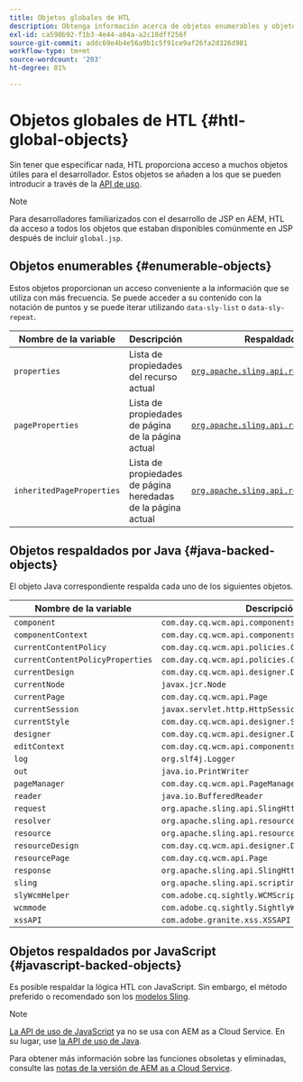 ```yaml
---
title: Objetos globales de HTL
description: Obtenga información acerca de objetos enumerables y objetos respaldados por Java en HTL.
exl-id: ca590b92-f1b3-4e44-a04a-a2c10dff256f
source-git-commit: addc69e4b4e56a9b1c5f91ce9af26fa2d326d981
workflow-type: tm+mt
source-wordcount: '203'
ht-degree: 81%

---
```



# Objetos globales de HTL {#htl-global-objects}

Sin tener que especificar nada, HTL proporciona acceso a muchos objetos útiles para el desarrollador. Estos objetos se añaden a los que se pueden introducir a través de la [API de uso](java-use-api.md).

>[!NOTE]
>
>Para desarrolladores familiarizados con el desarrollo de JSP en AEM, HTL da acceso a todos los objetos que estaban disponibles comúnmente en JSP después de incluir `global.jsp`.

## Objetos enumerables {#enumerable-objects}

Estos objetos proporcionan un acceso conveniente a la información que se utiliza con más frecuencia. Se puede acceder a su contenido con la notación de puntos y se puede iterar utilizando `data-sly-list` o `data-sly-repeat`.

| Nombre de la variable | Descripción | Respaldado por |
|--- |--- |--- |
| `properties` | Lista de propiedades del recurso actual | [`org.apache.sling.api.resource.ValueMap`](https://developer.adobe.com/experience-manager/reference-materials/6-5/javadoc/org/apache/sling/api/resource/ValueMap.html) |
| `pageProperties` | Lista de propiedades de página de la página actual | [`org.apache.sling.api.resource.ValueMap`](https://developer.adobe.com/experience-manager/reference-materials/6-5/javadoc/org/apache/sling/api/resource/ValueMap.html) |
| `inheritedPageProperties` | Lista de propiedades de página heredadas de la página actual | [`org.apache.sling.api.resource.ValueMap`](https://developer.adobe.com/experience-manager/reference-materials/6-5/javadoc/org/apache/sling/api/resource/ValueMap.html) |

## Objetos respaldados por Java {#java-backed-objects}

El objeto Java correspondiente respalda cada uno de los siguientes objetos.

| Nombre de la variable | Descripción |
|---|---|
| `component` | `com.day.cq.wcm.api.components.Component` |
| `componentContext` | `com.day.cq.wcm.api.components.ComponentContext` |
| `currentContentPolicy` | `com.day.cq.wcm.api.policies.ContentPolicy` |
| `currentContentPolicyProperties` | `com.day.cq.wcm.api.policies.ContentPolicy` |
| `currentDesign` | `com.day.cq.wcm.api.designer.Design` |
| `currentNode` | `javax.jcr.Node` |
| `currentPage` | `com.day.cq.wcm.api.Page` |
| `currentSession` | `javax.servlet.http.HttpSession` |
| `currentStyle` | `com.day.cq.wcm.api.designer.Style` |
| `designer` | `com.day.cq.wcm.api.designer.Designer` |
| `editContext` | `com.day.cq.wcm.api.components.EditContext` |
| `log` | `org.slf4j.Logger` |
| `out` | `java.io.PrintWriter` |
| `pageManager` | `com.day.cq.wcm.api.PageManager` |
| `reader` | `java.io.BufferedReader` |
| `request` | `org.apache.sling.api.SlingHttpServletRequest` |
| `resolver` | `org.apache.sling.api.resource.ResourceResolver` |
| `resource` | `org.apache.sling.api.resource.Resource` |
| `resourceDesign` | `com.day.cq.wcm.api.designer.Design` |
| `resourcePage` | `com.day.cq.wcm.api.Page` |
| `response` | `org.apache.sling.api.SlingHttpServletResponse` |
| `sling` | `org.apache.sling.api.scripting.SlingScriptHelper` |
| `slyWcmHelper` | `com.adobe.cq.sightly.WCMScriptHelper` |
| `wcmmode` | `com.adobe.cq.sightly.SightlyWCMMode` |
| `xssAPI` | `com.adobe.granite.xss.XSSAPI` |

## Objetos respaldados por JavaScript {#javascript-backed-objects}

Es posible respaldar la lógica HTL con JavaScript. Sin embargo, el método preferido o recomendado son los [modelos Sling](https://sling.apache.org/documentation/bundles/models.html).

>[!NOTE]
>
>[La API de uso de JavaScript](https://github.com/adobe/htl-spec/blob/master/SPECIFICATION.md#42-javascript-use-api) ya no se usa con AEM as a Cloud Service. En su lugar, use [la API de uso de Java](https://experienceleague.adobe.com/es/docs/experience-manager-htl/content/java-use-api).
>
>Para obtener más información sobre las funciones obsoletas y eliminadas, consulte las [notas de la versión de AEM as a Cloud Service](https://experienceleague.adobe.com/es/docs/experience-manager-cloud-service/content/release-notes/deprecated-removed-features).
